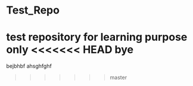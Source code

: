 # Test_Repo
test repository for learning purpose only
<<<<<<< HEAD
bye
=======


bejbhbf ahsghfghf 
>>>>>>> master
